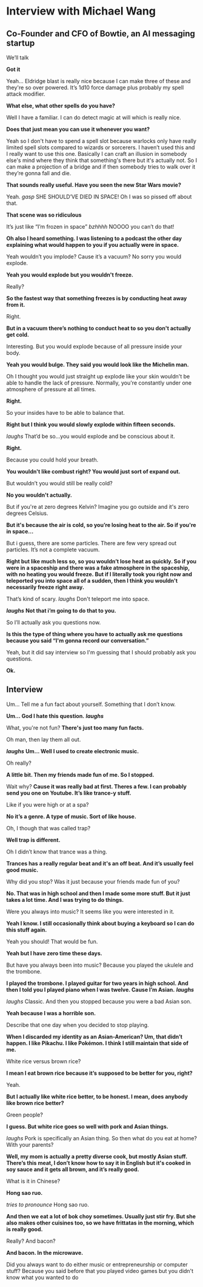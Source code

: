 # Interview with Michael Wang
## Co-Founder and CFO of Bowtie, an AI messaging startup

We’ll talk

**Got it**

Yeah... Eldridge blast is really nice because I can make three of these and they're so over powered. It’s 1d10 force damage plus probably my spell attack modifier.

**What else, what other spells do you have?**

Well I have a familiar. I can do detect magic at will which is really nice.

**Does that just mean you can use it whenever you want?**

Yeah so I don't have to spend a spell slot because warlocks only have really limited spell slots compared to wizards or sorcerers. I haven’t used this and I really want to use this one. Basically I can craft an illusion in somebody else's mind where they think that something's there but it's actually not. So I can make a projection of a bridge and if then somebody tries to walk over it they’re gonna fall and die.

**That sounds really useful. Have you seen the new Star Wars movie?**

Yeah. *gasp* SHE SHOULD’VE DIED IN SPACE! Oh I was so pissed off about that.

**That scene was so ridiculous**

It’s just like “I’m frozen in space” *bzhhhh* NOOOO you can’t do that!

**Oh also I heard something. I was listening to a podcast the other day explaining what would happen to you if you actually were in space.**

Yeah wouldn’t you implode? Cause it’s a vacuum? No sorry you would explode.

**Yeah you would explode but you wouldn't freeze.**

Really?

**So the fastest way that something freezes is by conducting heat away from it.**

Right.

**But in a vacuum there’s nothing to conduct heat to so you don't actually get cold.**

Interesting. But you would explode because of all pressure inside your body.

**Yeah you would bulge. They said you would look like the Michelin man.**

Oh I thought you would just straight up explode like your skin wouldn't be able to handle the lack of pressure. Normally, you're constantly under one atmosphere of pressure at all times.

**Right.**

So your insides have to be able to balance that.

**Right but I think you would slowly explode within fifteen seconds.**

*laughs* That’d be so...you would explode and be conscious about it.

**Right.**

Because you could hold your breath.

**You wouldn't like combust right? You would just sort of expand out.**

But wouldn’t you would still be really cold?

**No you wouldn't actually.**

But if you're at zero degrees Kelvin? Imagine you go outside and it's zero degrees Celsius.

**But it's because the air is cold, so you’re losing heat to the air.  So if you're in space...**

But i guess, there are some particles. There are few very spread out particles. It’s not a complete vacuum.

**Right but like much less so, so you wouldn’t lose heat as quickly. So if you were in a spaceship and there was a fake atmosphere in the spaceship, with no heating you would freeze. But if I literally took you right now and teleported you into space all of a sudden, then I think you wouldn't necessarily freeze right away.**

That’s kind of scary. *laughs* Don't teleport me into space.

***laughs*** **Not that i’m going to do that to you.**

So I’ll actually ask you questions now.

**Is this the type of thing where you have to actually ask me questions because you said “I'm gonna record our conversation.”**

Yeah, but it did say interview so I'm guessing that I should probably ask you questions.

**Ok.**

## Interview

Um... Tell me a fun fact about yourself. Something that I don’t know.

**Um... God I hate this question.** ***laughs***

What, you're not fun?
**There's just too many fun facts.**

Oh man, then lay them all out.

***laughs*** **Um... Well I used to create electronic music.**

Oh really?

**A little bit. Then my friends made fun of me. So I stopped.**

Wait why?
**Cause it was really bad at first. Theres a few. I can probably send you one on Youtube. It’s like trance-y stuff.**

Like if you were high or at a spa?

**No it’s a genre. A type of music. Sort of like house.**

Oh, I though that was called trap?

**Well trap is different.**


Oh I didn’t know that trance was a thing.

**Trances has a really regular beat and it's an off beat. And it’s usually feel good music.**

Why did you stop? Was it just because your friends made fun of you?

**No. That was in high school and then I made some more stuff. But it just takes a lot time. And I was trying to do things.**

Were you always into music? It seems like you were interested in it.

**Yeah I know. I still occasionally think about buying a keyboard so I can do this stuff again.**

Yeah you should! That would be fun.

**Yeah but I have zero time these days.**

But have you always been into music? Because you played the ukulele and the trombone.

**I played the trombone. I played guitar for two years in high school. And then I told you I played piano when I was twelve. Cause I’m Asian.** ***laughs***

*laughs* Classic. And then you stopped because you were a bad Asian son.

**Yeah because I was a horrible son.**

Describe that one day when you decided to stop playing.

**When I discarded my identity as an Asian-American? Um, that didn’t happen. I like Pikachu. I like Pokémon. I think I still maintain that side of me.**

White rice versus brown rice?

**I mean I eat brown rice because it’s supposed to be better for you, right?**

Yeah.

**But I actually like white rice better, to be honest. I mean, does anybody like brown rice better?**

Green people?

**I guess. But white rice goes so well with pork and Asian things.**

*laughs* Pork is specifically an Asian thing. So then what do you eat at home? With your parents?

**Well, my mom is actually a pretty diverse cook, but mostly Asian stuff. There’s this meat, I don’t know how to say it in English but it's cooked in soy sauce and it gets all brown, and it’s really good.**

What is it in Chinese?

**Hong sao ruo.**

*tries to pronounce* Hong sao ruo.

**And then we eat a lot of bok choy sometimes. Usually just stir fry. But she also makes other cuisines too, so we have frittatas in the morning, which is really good.**

Really? And bacon?

**And bacon. In the microwave.**

Did you always want to do either music or entrepreneurship or computer stuff? Because you said before that you played video games but you didn't know what you wanted to do
